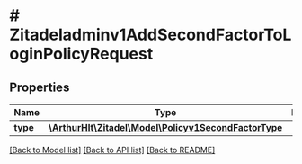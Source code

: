 # # Zitadeladminv1AddSecondFactorToLoginPolicyRequest

## Properties

Name | Type | Description | Notes
------------ | ------------- | ------------- | -------------
**type** | [**\ArthurHlt\Zitadel\Model\Policyv1SecondFactorType**](Policyv1SecondFactorType.md) |  |

[[Back to Model list]](../../README.md#models) [[Back to API list]](../../README.md#endpoints) [[Back to README]](../../README.md)
